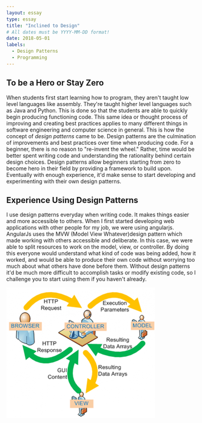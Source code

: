 ```yaml
---
layout: essay
type: essay
title: "Inclined to Design"
# All dates must be YYYY-MM-DD format!
date: 2018-05-01
labels:
  - Design Patterns
  - Programming
---
```


## To be a Hero or Stay Zero

When students first start learning how to program, they aren't taught low level languages like assembly.
They're taught higher level languages such as Java and Python. This is done so that the students are able to quickly
begin producing functioning code. This same idea or thought process of improving and creating best practices applies 
to many different things in software engineering and computer science in general. This is how the concept of *design patterns* came to be. 
Design patterns are the culmination of improvements and best practices over time when producing code. For a beginner, there is no 
reason to "re-invent the wheel." Rather, time would be better spent writing code and understanding the rationality behind certain design
choices. Design patterns allow beginners starting from zero to become hero in their field by providing a framework to build upon.
Eventually with enough experience, it'd make sense to start developing and experimenting with their own design patterns.


## Experience Using Design Patterns

I use design patterns everyday when writing code. It makes things easier and more accessible to others. When I first started developing 
web applications with other people for my job, we were using angularjs. AngularJs uses the MVW (Model View Whatever)design 
pattern which made working with others accessible and deliberate. In this case, we were able to split resources to work on
the model, view, or controller. By doing this everyone would understand what kind of code was being added, how it worked, and would
be able to produce their own code without worrying too much about what others have done before them. Without design patterns it'd be much
more difficult to accomplish tasks or modify existing code, so I challenge you to start using them if you haven't already.


<img class="ui floated image" src="../images/mvc.png">
